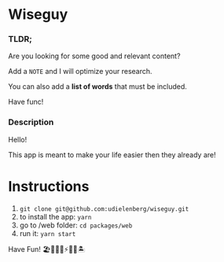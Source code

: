 # Wiseguy

### TLDR;

Are you looking for some good and relevant content?

Add a `NOTE` and I will optimize your research.

You can also add a **list of words** that must be included.

Have func!

### Description

Hello!

This app is meant to make your life easier then they already are!

# Instructions

1. `git clone git@github.com:udielenberg/wiseguy.git`
1. to install the app: `yarn`
1. go to /web folder: `cd packages/web`
1. run it: `yarn start`

Have Fun! 🏖👾🦄🐾⚡️🐲🍖🏝
